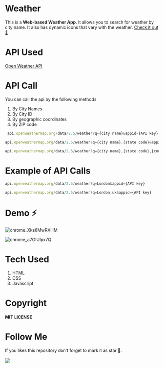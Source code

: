 # Weather
This is a **Web-based Weather App**. It allows you to search for weather by city name. It also has dynamic icons that vary with the weather.
[Check it out 🚀](https://shubhamashish33.github.io/weather/)
# API Used
[Open Weather API](https://openweathermap.org/current)
  
# API Call
You can call the api by the following methods
1. By City Names
2. By City ID
3. By geographic coordinates
4. By ZIP code
``` js
 api.openweathermap.org/data/2.5/weather?q={city name}&appid={API key}
```
``` js  
api.openweathermap.org/data/2.5/weather?q={city name},{state code}&appid={API key}
```
```js
api.openweathermap.org/data/2.5/weather?q={city name},{state code},{country code}&appid={API key}
 ```
# Example of API Calls
```js
api.openweathermap.org/data/2.5/weather?q=London&appid={API key}
```
```js
api.openweathermap.org/data/2.5/weather?q=London,uk&appid={API key}
```

# Demo ⚡
![chrome_Xks6MwRXHM](https://user-images.githubusercontent.com/78084828/144605300-7b9883d5-1517-4d55-9b33-f1881a6d0eb6.png)

![chrome_a7GIUIpx7Q](https://user-images.githubusercontent.com/78084828/144605366-ed345bb5-505a-4678-adbe-2d9e4f00f328.png)


# Tech Used
1. HTML
2. CSS
3. Javascript 

# Copyright 
#### MIT LICENSE

# Follow Me 
If you likes this repository don't forget to mark it as star 🌟. \
<br>
[![](https://img.shields.io/twitter/follow/imaashish_?style=social)](https://twitter.com/imaashish_)
